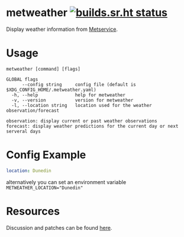 # metweather [![builds.sr.ht status](https://builds.sr.ht/~kota/metweather.svg)](https://builds.sr.ht/~kota/metweather)

Display weather information from [Metservice](https://www.metservice.com/).

# Usage

```
metweather [command] [flags]

GLOBAL flags
      --config string     config file (default is $XDG_CONFIG_HOME/.metweather.yaml)
  -h, --help              help for metweather
  -v, --version           version for metweather
  -l, --location string   location used for the weather observation/forecast

observation: display current or past weather observations
forecast: display weather predictions for the current day or next serveral days
```

# Config Example

```yaml
location: Dunedin
```

alternatively you can set an environment variable
`METWEATHER_LOCATION="Dunedin"`

# Resources

Discussion and patches can be found [here](https://lists.sr.ht/~kota/public-inbox).
